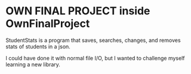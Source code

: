 # OWN FINAL PROJECT inside OwnFinalProject
StudentStats is a program that saves, searches, changes, and removes stats of students in a json.

I could have done it with normal file I/O, but I wanted to challenge myself learning a new library.
